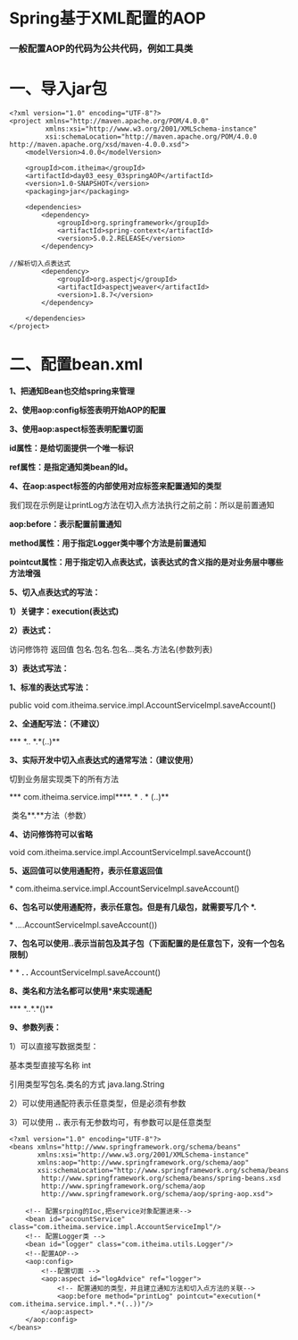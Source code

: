 # **Spring基于XML配置的AOP**

### **一般配置AOP的代码为公共代码，例如工具类**

# **一、导入jar包**

```
<?xml version="1.0" encoding="UTF-8"?>
<project xmlns="http://maven.apache.org/POM/4.0.0"
         xmlns:xsi="http://www.w3.org/2001/XMLSchema-instance"
         xsi:schemaLocation="http://maven.apache.org/POM/4.0.0 http://maven.apache.org/xsd/maven-4.0.0.xsd">
    <modelVersion>4.0.0</modelVersion>

    <groupId>com.itheima</groupId>
    <artifactId>day03_eesy_03springAOP</artifactId>
    <version>1.0-SNAPSHOT</version>
    <packaging>jar</packaging>

    <dependencies>
        <dependency>
            <groupId>org.springframework</groupId>
            <artifactId>spring-context</artifactId>
            <version>5.0.2.RELEASE</version>
        </dependency>

//解析切入点表达式
        <dependency>
            <groupId>org.aspectj</groupId>
            <artifactId>aspectjweaver</artifactId>
            <version>1.8.7</version>
        </dependency>
        
    </dependencies>
</project>
```



# **二、配置bean.xml**

**1、把通知Bean也交给spring来管理**

**2、使用aop:config标签表明开始AOP的配置**

**3、使用aop:aspect标签表明配置切面**

**id属性：是给切面提供一个唯一标识**

**ref属性：是指定通知类bean的Id。**

**4、在aop:aspect标签的内部使用对应标签来配置通知的类型**

我们现在示例是让printLog方法在切入点方法执行之前之前：所以是前置通知

**aop:before：表示配置前置通知**

**method属性：用于指定Logger类中哪个方法是前置通知**

**pointcut属性：用于指定切入点表达式，该表达式的含义指的是对业务层中哪些方法增强**

**5、切入点表达式的写法：**

**1）关键字：execution(表达式)**

**2）表达式：**

访问修饰符  返回值  包名.包名.包名...类名.方法名(参数列表)

**3）表达式写法：**

**1、标准的表达式写法：**

public void com.itheima.service.impl.AccountServiceImpl.saveAccount()

**2、全通配写法：（不建议）**

*** \*.. \*.\*(..)**

**3、实际开发中切入点表达式的通常写法：（建议使用）**

切到业务层实现类下的所有方法

*** com.itheima.service.impl****.  \* . \* (..)**

​                                                类名**.**方法（参数）

**4、访问修饰符可以省略**

void com.itheima.service.impl.AccountServiceImpl.saveAccount()

**5、返回值可以使用通配符，表示任意返回值**

\* com.itheima.service.impl.AccountServiceImpl.saveAccount()

**6、包名可以使用通配符，表示任意包。但是有几级包，就需要写几个 \*.**

\* *.*.*.*.AccountServiceImpl.saveAccount())

**7、包名可以使用..表示当前包及其子包（下面配置的是任意包下，没有一个包名限制）**

\* * **. .** AccountServiceImpl.saveAccount()

**8、类名和方法名都可以使用\*来实现通配**

*** \*..\*.\*()**

**9、参数列表：**

1）可以直接写数据类型：

基本类型直接写名称   int

引用类型写包名.类名的方式  java.lang.String

2）可以使用通配符表示任意类型，但是必须有参数

3）可以使用 **..** 表示有无参数均可，有参数可以是任意类型

```
<?xml version="1.0" encoding="UTF-8"?>
<beans xmlns="http://www.springframework.org/schema/beans"
       xmlns:xsi="http://www.w3.org/2001/XMLSchema-instance"
       xmlns:aop="http://www.springframework.org/schema/aop"
       xsi:schemaLocation="http://www.springframework.org/schema/beans
        http://www.springframework.org/schema/beans/spring-beans.xsd
        http://www.springframework.org/schema/aop
        http://www.springframework.org/schema/aop/spring-aop.xsd">
        
    <!-- 配置srping的Ioc,把service对象配置进来-->
    <bean id="accountService" class="com.itheima.service.impl.AccountServiceImpl"/>
    <!-- 配置Logger类 -->
    <bean id="logger" class="com.itheima.utils.Logger"/>
    <!--配置AOP-->
    <aop:config>
        <!--配置切面 -->
        <aop:aspect id="logAdvice" ref="logger">
            <!-- 配置通知的类型，并且建立通知方法和切入点方法的关联-->
            <aop:before method="printLog" pointcut="execution(* com.itheima.service.impl.*.*(..))"/>
        </aop:aspect>
    </aop:config>
</beans>
```

